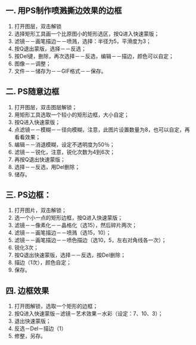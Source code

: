 一. 用PS制作喷溅撕边效果的边框
--------------------------------
1. 打开图层，双击解锁
2. 选择矩形工具画一个比原图小的矩形选区，按Q进入快速蒙版；
3. 滤镜－－画笔描边－－喷溅，选择：半径为5，平滑度为3；
4. 按Q退出蒙版，选择－－反选；
5. 按Del键，删除，再次选择－－反选，编辑－－描边，颜色可以自定；
6. 图像－－调整；
7. 文件－－储存为－－GIF格式－－保存。

二. PS随意边框
----------------------------------------
1. 打开图层，双击图层解锁；
2. 用矩形工具选取一个较小的矩形边框，大小自定；
3. 按Q进入快速蒙版；
4. 点滤镜－－模糊－－径向模糊，注意，此图片设置数量为8，也可以自定，再看看效果；
5. 编辑－－消退模糊，设定不透明度为50％；
6. 滤镜－－锐化，注意，锐化次数为4到6次；
7. 再按Q退出快速蒙版；
8. 选择－－反选，用Del删除；
9. 储存。

三. PS边框：
-------------------
1. 打开图片，双击解锁；
2. 选一个小一点的矩形边框，按Q进入快速蒙版；
3. 滤镜－－像素化－－晶格化（选15），然后碎片两次；
4. 滤镜－－画笔描边－－喷溅（选15，10）；
5. 滤镜－－画笔描边－－喷色描边（选10，5，左右对角线各一次）；
6. 锐化3次；
7. 按Q退出快速蒙版，选择－－反选，按Del删除；
8. 描边（1次），颜色自定；
9. 保存。

四. 边框效果
----------------
1. 打开图解锁，选取一个矩形的边框；
2. 按Q进入快速蒙版－滤镜－艺术效果－水彩（设定：7、10、3）；
3. 退出快速蒙版；
4. 反选－Del－描边（1）
5. 修整，另存。


